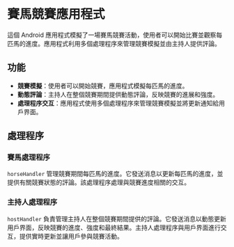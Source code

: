 # 賽馬競賽應用程式

這個 Android 應用程式模擬了一場賽馬競賽活動，使用者可以開始比賽並觀察每匹馬的進度。應用程式利用多個處理程序來管理競賽模擬並由主持人提供評論。

## 功能

- **競賽模擬**：使用者可以開始競賽，應用程式模擬每匹馬的進度。
- **動態評論**：主持人在整個競賽期間提供動態評論，反映競賽的進展和強度。
- **處理程序交互**：應用程式使用多個處理程序來管理競賽模擬並將更新通知給用戶界面。

## 處理程序

### 賽馬處理程序

`horseHandler` 管理競賽期間每匹馬的進度。它發送消息以更新每匹馬的進度，並提供有關競賽狀態的評論。該處理程序處理與競賽進度相關的交互。

### 主持人處理程序

`hostHandler` 負責管理主持人在整個競賽期間提供的評論。它發送消息以動態更新用戶界面，反映競賽的進度、強度和最終結果。主持人處理程序與用戶界面進行交互，提供實時更新並讓用戶參與競賽活動。
